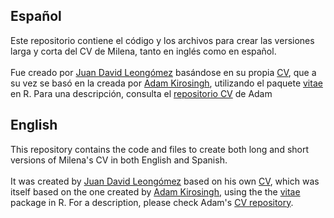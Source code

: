## Español

Este repositorio contiene el código y los archivos para crear las versiones larga y corta del CV de Milena, tanto en inglés como en español.
<br>
<br>
Fue creado por <a href="https://github.com/JDLeongomez">Juan David Leongómez</a> basándose en su propia <a href="https://github.com/JDLeongomez/JDL_CV">CV</a>, que a su vez se basó en la creada por <a href="https://github.com/akirosingh">Adam Kirosingh</a>, utilizando el paquete <a href="https://github.com/mitchelloharawild/vitae">vitae</a> en R. Para una descripción, consulta el <a href="https://github.com/akirosingh/CV">repositorio CV</a> de Adam

## English

This repository contains the code and files to create both long and short versions of Milena's CV in both English and Spanish. 
<br>
<br>
It was created by <a href="https://github.com/JDLeongomez">Juan David Leongómez</a> based on his own <a href="https://github.com/JDLeongomez/JDL_CV">CV</a>, which was itself based on the one created by <a href="https://github.com/akirosingh">Adam Kirosingh</a>, using the the <a href="https://github.com/mitchelloharawild/vitae">vitae</a> package in R. For a description, please check Adam's <a href="https://github.com/akirosingh/CV">CV repository</a>.
